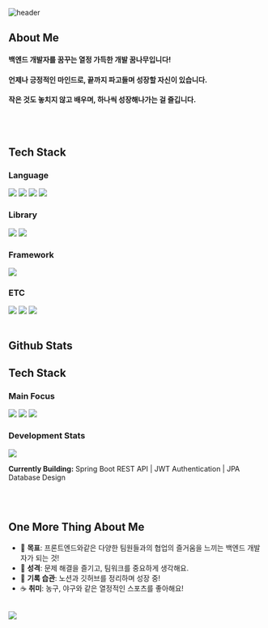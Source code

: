 ![header](https://capsule-render.vercel.app/api?type=waving&color=0:36BCF7,100:4B0082&height=230&section=header&text=Back-End%20Developer%20in%20Progress&fontColor=ffffff&fontSize=30&desc=기술과+사람+사이를+잇는+개발자가+되고+싶습니다.&descSize=18&descAlign=50&descAlignY=70)


<div>
  <!--Body-->
  
  ## About Me
  #### 백엔드 개발자를 꿈꾸는 열정 가득한 개발 꿈나무입니다!<br/>
  #### 언제나 긍정적인 마인드로, 끝까지 파고들며 성장할 자신이 있습니다.<br/>
  #### 작은 것도 놓치지 않고 배우며, 하나씩 성장해나가는 걸 즐깁니다.
  <br/>
  <br/>
  
  ## Tech Stack
  ### Language
  <!--Java-->
  <img src="https://img.shields.io/badge/Java-007396?style=flat-square&logo=Java&logoColor=white"/>
  <!--Python-->
  <img src="https://img.shields.io/badge/Python-3776AB?style=flat-square&logo=Python&logoColor=white"/>
  <!--HTML5-->
  <img src="https://img.shields.io/badge/HTML5-E34F26?style=flat-square&logo=HTML5&logoColor=white"/>
  <!--CSS-->
  <img src="https://img.shields.io/badge/CSS3-1572B6?style=flat-square&logo=CSS3&logoColor=white"/>
  <br/>
  
  ### Library
  <!--Hibernate-->
  <img src="https://img.shields.io/badge/Hibernate-59666C?style=flat-square&logo=Hibernate&logoColor=white"/>
  <!--Spring Data JPA-->
  <img src="https://img.shields.io/badge/Spring_Data_JPA-6DB33F?style=flat-square&logo=Spring&logoColor=white"/>
  <br/>
  
  ### Framework
  <!--Spring Boot-->
  <img src="https://img.shields.io/badge/Spring_Boot-6DB33F?style=flat-square&logo=Spring%20Boot&logoColor=white"/>
  <br/>
  
  ### ETC
  <!--Amazon AWS-->
  <img src="https://img.shields.io/badge/AWS-232F3E?style=flat-square&logo=amazonaws&logoColor=white" />
  <!--PostgreSQL-->
  <img src="https://img.shields.io/badge/PostgreSQL-4169E1?style=flat-square&logo=PostgreSQL&logoColor=white"/>
  <!--Notion-->
  <img src="https://img.shields.io/badge/Notion-000000?style=flat-square&logo=Notion&logoColor=white"/>
  <br/>
  <br/>
  
  ## Github Stats
  <!--[![Anurag's GitHub stats](https://github-readme-stats.vercel.app/api?username=okji98)](https://github.com/anuraghazra/github-readme-stats)-->

  ## Tech Stack
  ### Main Focus
  <img src="https://img.shields.io/badge/Java-007396?style=flat-square&logo=Java&logoColor=white"/>
  <img src="https://img.shields.io/badge/Spring_Boot-6DB33F?style=flat-square&logo=Spring%20Boot&logoColor=white"/>
  <img src="https://img.shields.io/badge/PostgreSQL-4169E1?style=flat-square&logo=PostgreSQL&logoColor=white"/>
  
  ### Development Stats
  ![](https://github-readme-stats.vercel.app/api?username=okji98&show_icons=true&theme=radical&hide_title=true)
  
  **Currently Building:** Spring Boot REST API | JWT Authentication | JPA Database Design

  <br/><br/>

  ## One More Thing About Me
  - 🎯 **목표**: 프론트엔드와같은 다양한 팀원들과의 협업의 즐거움을 느끼는 백엔드 개발자가 되는 것!
  - 🤝 **성격**: 문제 해결을 즐기고, 팀워크를 중요하게 생각해요.
  - 💬 **기록 습관**: 노션과 깃허브를 정리하며 성장 중!
  - ☕ **취미**: 농구, 야구와 같은 열정적인 스포츠를 좋아해요!

  <br/>
  <img src="https://readme-typing-svg.herokuapp.com?font=Fira+Code&size=20&pause=1000&color=36BCF7&vCenter=true&multiline=true&width=435&lines=백엔드+개발자로+한걸음+한걸음+성장중입니다.;함께+배우고+성장하는+개발자가+되겠습니다!"/>

</div>
